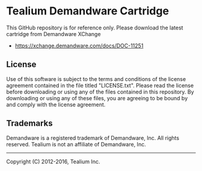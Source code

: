 # Tealium Demandware Cartridge

This GitHub repository is for reference only.  Please download the latest cartridge from Demandware XChange
- https://xchange.demandware.com/docs/DOC-11251

## License

Use of this software is subject to the terms and conditions of the license agreement contained in the file titled "LICENSE.txt".  Please read the license before downloading or using any of the files contained in this repository. By downloading or using any of these files, you are agreeing to be bound by and comply with the license agreement.

## Trademarks

Demandware is a registered trademark of Demandware, Inc. All rights reserved. Tealium is not an affiliate of Demandware, Inc.

---
Copyright (C) 2012-2016, Tealium Inc.
